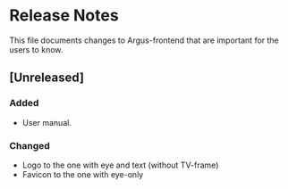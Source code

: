 # Release Notes
This file documents changes to Argus-frontend that are important for the users to know.

## [Unreleased]

### Added
- User manual.

### Changed
- Logo to the one with eye and text (without TV-frame)
- Favicon to the one with eye-only

